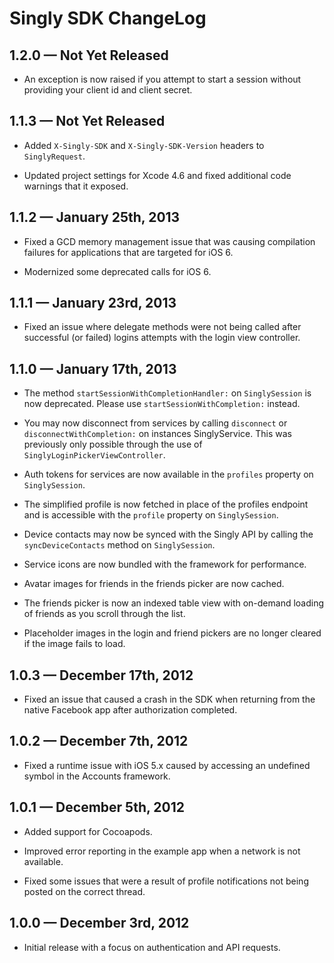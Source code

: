 
# Singly SDK ChangeLog

## 1.2.0 — **Not Yet Released**

* An exception is now raised if you attempt to start a session without providing
  your client id and client secret.

## 1.1.3 — **Not Yet Released**

* Added `X-Singly-SDK` and `X-Singly-SDK-Version` headers to `SinglyRequest`.

* Updated project settings for Xcode 4.6 and fixed additional code warnings that
  it exposed.

## 1.1.2 — January 25th, 2013

* Fixed a GCD memory management issue that was causing compilation failures for
  applications that are targeted for iOS 6.

* Modernized some deprecated calls for iOS 6.

## 1.1.1 — January 23rd, 2013

* Fixed an issue where delegate methods were not being called after successful
  (or failed) logins attempts with the login view controller.

## 1.1.0 — January 17th, 2013

* The method `startSessionWithCompletionHandler:` on `SinglySession` is now
  deprecated. Please use `startSessionWithCompletion:` instead.

* You may now disconnect from services by calling `disconnect` or
  `disconnectWithCompletion:` on instances SinglyService. This was previously
  only possible through the use of `SinglyLoginPickerViewController`.

* Auth tokens for services are now available in the `profiles` property on
  `SinglySession`.

* The simplified profile is now fetched in place of the profiles endpoint and
  is accessible with the `profile` property on `SinglySession`.

* Device contacts may now be synced with the Singly API by calling the
  `syncDeviceContacts` method on `SinglySession`.

* Service icons are now bundled with the framework for performance.

* Avatar images for friends in the friends picker are now cached.

* The friends picker is now an indexed table view with on-demand loading of
  friends as you scroll through the list.

* Placeholder images in the login and friend pickers are no longer cleared if
  the image fails to load.

## 1.0.3 — December 17th, 2012

* Fixed an issue that caused a crash in the SDK when returning from the native
  Facebook app after authorization completed.

## 1.0.2 — December 7th, 2012

* Fixed a runtime issue with iOS 5.x caused by accessing an undefined symbol in
  the Accounts framework.

## 1.0.1 — December 5th, 2012

* Added support for Cocoapods.

* Improved error reporting in the example app when a network is not available.

* Fixed some issues that were a result of profile notifications not being posted
  on the correct thread.

## 1.0.0 — December 3rd, 2012

* Initial release with a focus on authentication and API requests.

